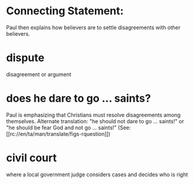 # Connecting Statement:

Paul then explains how believers are to settle disagreements with other believers.

# dispute

disagreement or argument

# does he dare to go ... saints?

Paul is emphasizing that Christians must resolve disagreements among themselves. Alternate translation: "he should not dare to go ... saints!" or "he should be fear God and not go ... saints!" (See: [[rc://en/ta/man/translate/figs-rquestion]])

# civil court

where a local government judge considers cases and decides who is right

